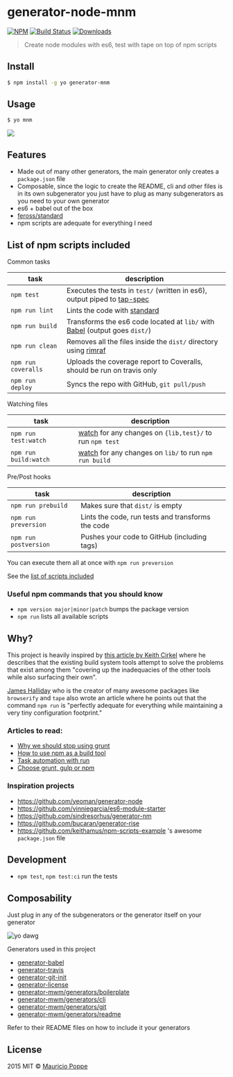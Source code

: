 # generator-node-mnm
    
[![NPM][npm-image]][npm-url]
[![Build Status][travis-image]][travis-url]
[![Downloads][download-badge]][npm-url]

> Create node modules with es6, test with tape on top of npm scripts

## Install

```sh
$ npm install -g yo generator-mnm
```

## Usage

```sh
$ yo mnm
```

<img align="center" src="https://cloud.githubusercontent.com/assets/1616682/11389890/2d80b6a6-931b-11e5-910c-f2594f485098.gif">

## Features

- Made out of many other generators, the main generator only creates a `package.json` file
- Composable, since the logic to create the README, cli and other files is in its own subgenerator you just have to plug as many subgenerators as you need to your own generator
- es6 + babel out of the box
- [feross/standard](http://standardjs.com/) 
- npm scripts are adequate for everything I need

## List of npm scripts included

Common tasks

| task       | description  |
| -----      | ---          |
| `npm test` | Executes the tests in `test/` (written in es6), output piped to [tap-spec](https://github.com/scottcorgan/tap-spec) |
| `npm run lint` | Lints the code with [standard](http://standardjs.com) |
| `npm run build` | Transforms the es6 code located at `lib/` with [Babel](https://babeljs.io) (output goes `dist/`)| 
| `npm run clean` | Removes all the files inside the `dist/` directory using [rimraf](https://github.com/isaacs/rimraf)|
| `npm run coveralls` | Uploads the coverage report to Coveralls, should be run on travis only |
| `npm run deploy` | Syncs the repo with GitHub, `git pull/push` |

Watching files

| task | description |
| --- | --- |
| `npm run test:watch` | [watch](https://www.npmjs.com/package/watch) for any changes on `{lib,test}/` to run `npm test` |
| `npm run build:watch` | [watch](https://www.npmjs.com/package/watch) for any changes on `lib/` to run `npm run build` |

Pre/Post hooks

| task | description |
| --- | --- |
| `npm run prebuild` | Makes sure that `dist/` is empty |
| `npm run preversion` | Lints the code, run tests and transforms the code |
| `npm run postversion` | Pushes your code to GitHub (including tags) |

You can execute them all at once with `npm run preversion`

See the [list of scripts
included](https://github.com/maurizzzio/generator-mnm/blob/master/generators/app/index.js#L256-L278)

### Useful npm commands that you should know

- `npm version major|minor|patch` bumps the package version
- `npm run` lists all available scripts

## Why?

This project is heavily inspired by [this article by Keith Cirkel][stop-using-grunt-gulp] where he describes that the existing build system tools attempt to solve the problems that exist among them "covering up the inadequacies of the other tools while also surfacing their own".

[James Halliday](https://www.npmjs.com/~substack) who is the creator of many awesome packages like `browserify` and `tape` also wrote an article where he points out that the command `npm run` is "perfectly adequate for everything while maintaining a very tiny configuration footprint."

### Articles to read:

- [Why we should stop using grunt][stop]
- [How to use npm as a build tool][how-to]
- [Task automation with run][task-automation]
- [Choose grunt, gulp or npm][choose]

### Inspiration projects

- https://github.com/yeoman/generator-node
- https://github.com/vinniegarcia/es6-module-starter
- https://github.com/sindresorhus/generator-nm
- https://github.com/bucaran/generator-rise
- https://github.com/keithamus/npm-scripts-example 's awesome `package.json` file

## Development

- `npm test`, `npm test:ci` run the tests

## Composability

Just plug in any of the subgenerators or the generator itself on your generator

![yo dawg](https://camo.githubusercontent.com/f8dc3e07d956f1f8dbdea5f895800fe53772a50d/687474703a2f2f692e696d6775722e636f6d2f326771696966742e6a7067)

Generators used in this project

- [generator-babel](https://github.com/iamstarkov/generator-babel)
- [generator-travis](https://github.com/iamstarkov/generator-travis)
- [generator-git-init](https://github.com/iamstarkov/generator-git-init)
- [generator-license](https://github.com/jozefizso/generator-license)
- [generator-mwm/generators/boilerplate](./generators/boilerplate)
- [generator-mwm/generators/cli](./generators/cli)
- [generator-mwm/generators/git](./generators/git)
- [generator-mwm/generators/readme](./generators/readme)

Refer to their README files on how to include it your generators

## License

2015 MIT © [Mauricio Poppe](http://maurizzzio.com)

[npm-image]: https://img.shields.io/npm/v/generator-mnm.svg?style=flat
[npm-url]: https://npmjs.org/package/generator-mnm
[travis-image]: https://img.shields.io/travis/maurizzzio/generator-mnm.svg?style=flat
[travis-url]: https://travis-ci.org/maurizzzio/generator-mnm
[download-badge]: http://img.shields.io/npm/dm/generator-mnm.svg?style=flat
[stop-using-grunt-gulp]: http://blog.keithcirkel.co.uk/why-we-should-stop-using-grunt/

[stop]: http://blog.keithcirkel.co.uk/why-we-should-stop-using-grunt/
[how-to]: http://blog.keithcirkel.co.uk/how-to-use-npm-as-a-build-tool/
[task-automation]: http://substack.net/task_automation_with_npm_run
[choose]: http://ponyfoo.com/articles/choose-grunt-gulp-or-npm

